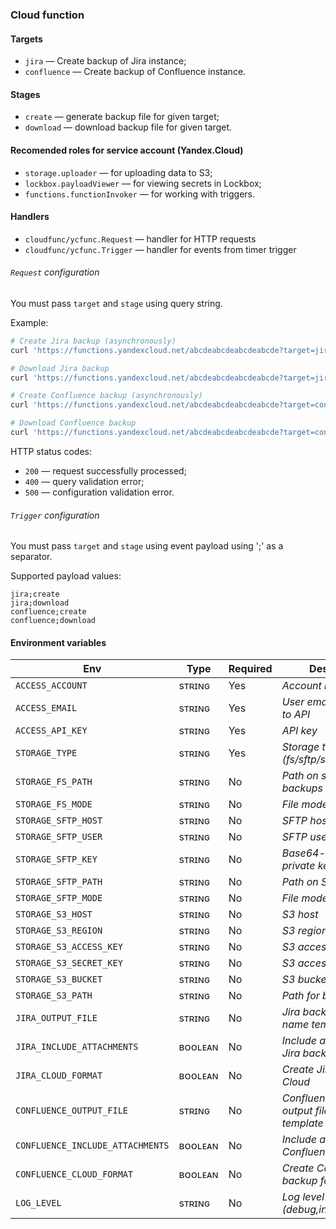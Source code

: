 ### Cloud function

#### Targets

- `jira` — Create backup of Jira instance;
- `confluence` — Create backup of Confluence instance.

#### Stages

- `create` — generate backup file for given target;
- `download` — download backup file for given target.

#### Recomended roles for service account (Yandex.Cloud)

- `storage.uploader` — for uploading data to S3;
- `lockbox.payloadViewer` — for viewing secrets in Lockbox;
- `functions.functionInvoker` — for working with triggers.

#### Handlers

- `cloudfunc/ycfunc.Request` — handler for HTTP requests
- `cloudfunc/ycfunc.Trigger` — handler for events from timer trigger

###### `Request` configuration

You must pass `target` and `stage` using query string.

Example:

```bash
# Create Jira backup (asynchronously)
curl 'https://functions.yandexcloud.net/abcdeabcdeabcdeabcde?target=jira&stage=create'

# Download Jira backup
curl 'https://functions.yandexcloud.net/abcdeabcdeabcdeabcde?target=jira&stage=download'

# Create Confluence backup (asynchronously)
curl 'https://functions.yandexcloud.net/abcdeabcdeabcdeabcde?target=confluence&stage=create'

# Download Confluence backup
curl 'https://functions.yandexcloud.net/abcdeabcdeabcdeabcde?target=confluence&stage=download'
```

HTTP status codes:

- `200` — request successfully processed;
- `400` — query validation error;
- `500` — configuration validation error.

###### `Trigger` configuration

You must pass `target` and `stage` using event payload using ';' as a separator.

Supported payload values:

```
jira;create
jira;download
confluence;create
confluence;download
```

#### Environment variables

| Env | Type | Required | Description |
|-----|------|----------|-------------|
| `ACCESS_ACCOUNT`                 | sᴛʀɪɴɢ  | Yes | _Account name_ |
| `ACCESS_EMAIL`                   | sᴛʀɪɴɢ  | Yes | _User email with access to API_ |
| `ACCESS_API_KEY`                 | sᴛʀɪɴɢ  | Yes | _API key_ |
| `STORAGE_TYPE`                   | sᴛʀɪɴɢ  | Yes | _Storage type (fs/sftp/s3)_ |
| `STORAGE_FS_PATH`                | sᴛʀɪɴɢ  | No  | _Path on system for backups_ |
| `STORAGE_FS_MODE`                | sᴛʀɪɴɢ  | No  | _File mode on system_ |
| `STORAGE_SFTP_HOST`              | sᴛʀɪɴɢ  | No  | _SFTP host_ |
| `STORAGE_SFTP_USER`              | sᴛʀɪɴɢ  | No  | _SFTP user name_ |
| `STORAGE_SFTP_KEY`               | sᴛʀɪɴɢ  | No  | _Base64-encoded private key_ |
| `STORAGE_SFTP_PATH`              | sᴛʀɪɴɢ  | No  | _Path on SFTP_ |
| `STORAGE_SFTP_MODE`              | sᴛʀɪɴɢ  | No  | _File mode on SFTP_ |
| `STORAGE_S3_HOST`                | sᴛʀɪɴɢ  | No  | _S3 host_ |
| `STORAGE_S3_REGION`              | sᴛʀɪɴɢ  | No  | _S3 region_ |
| `STORAGE_S3_ACCESS_KEY`          | sᴛʀɪɴɢ  | No  | _S3 access key ID_ |
| `STORAGE_S3_SECRET_KEY`          | sᴛʀɪɴɢ  | No  | _S3 access secret key_ |
| `STORAGE_S3_BUCKET`              | sᴛʀɪɴɢ  | No  | _S3 bucket_ |
| `STORAGE_S3_PATH`                | sᴛʀɪɴɢ  | No  | _Path for backups_ |
| `JIRA_OUTPUT_FILE`               | sᴛʀɪɴɢ  | No  | _Jira backup output file name template_ |
| `JIRA_INCLUDE_ATTACHMENTS`       | ʙᴏᴏʟᴇᴀɴ | No  | _Include attachments to Jira backup_ |
| `JIRA_CLOUD_FORMAT`              | ʙᴏᴏʟᴇᴀɴ | No  | _Create Jira backup for Cloud_ |
| `CONFLUENCE_OUTPUT_FILE`         | sᴛʀɪɴɢ  | No  | _Confluence backup output file name template_ |
| `CONFLUENCE_INCLUDE_ATTACHMENTS` | ʙᴏᴏʟᴇᴀɴ | No  | _Include attachments to Confluence backup_ |
| `CONFLUENCE_CLOUD_FORMAT`        | ʙᴏᴏʟᴇᴀɴ | No  | _Create Confluence backup for Cloud_ |
| `LOG_LEVEL`                      | sᴛʀɪɴɢ  | No  | _Log level (debug,info,warn,error)_ |
